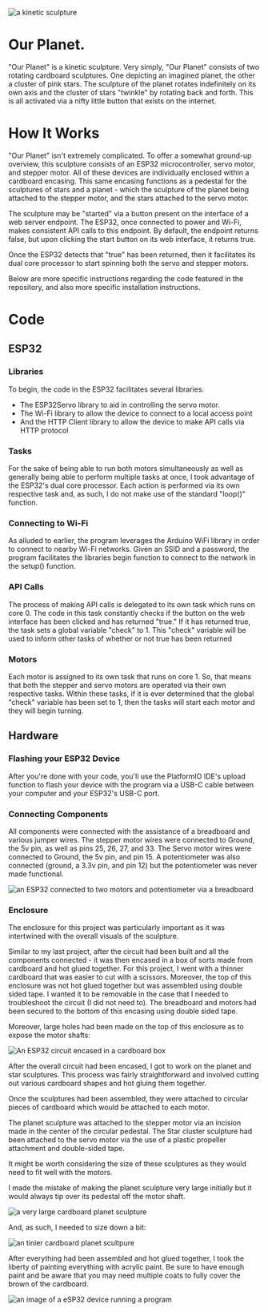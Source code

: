 ![a kinetic sculpture](https://github.com/54aaron/Module-3/blob/main/img/IMG_8831.jpg?raw=true)
# Our Planet.

"Our Planet" is a kinetic sculpture.
Very simply, "Our Planet" consists of two rotating cardboard sculptures. One depicting an imagined planet, the other a cluster of pink stars.
The sculpture of the planet rotates indefinitely on its own axis and the cluster of stars "twinkle" by rotating back and forth.
This is all activated via a nifty little button that exists on the internet.

# How It Works

"Our Planet" isn't extremely complicated.
To offer a somewhat ground-up overview, this sculpture consists of an ESP32 microcontroller, servo motor, and stepper motor.
All of these devices are individually enclosed within a cardboard encasing.
This same encasing functions as a pedestal for the sculptures of stars and a planet - which the sculpture of the planet being attached to the stepper motor, and the stars attached to the servo motor. 

The sculpture may be "started" via a button present on the interface of a web server endpoint.
The ESP32, once connected to power and Wi-Fi, makes consistent API calls to this endpoint. By default, the endpoint returns false, but upon clicking the start button on its web interface, it returns true.

Once the ESP32 detects that "true" has been returned, then it facilitates its dual core processor to start spinning both the servo and stepper motors.

Below are more specific instructions regarding the code featured in the repository, and also more specific installation instructions.

# Code
## ESP32
### Libraries
To begin, the code in the ESP32 facilitates several libraries. 
- The ESP32Servo library to aid in controlling the servo motor.
- The Wi-Fi library to allow the device to connect to a local access point
- And the HTTP Client library to allow the device to make API calls via HTTP protocol

### Tasks
For the sake of being able to run both motors simultaneously as well as generally being able to perform multiple tasks at once, I took advantage of the ESP32's dual core processor. Each action is performed via its own respective task and, as such, I do not make use of the standard "loop()" function.

### Connecting to Wi-Fi
As alluded to earlier, the program leverages the Arduino WiFi library in order to connect to nearby Wi-Fi networks. Given an SSID and a password, the program facilitates the libraries begin function to connect to the network in the setup() function.

### API Calls
The process of making API calls is delegated to its own task which runs on core 0.
The code in this task constantly checks if the button on the web interface has been clicked and has returned "true." If it has returned true, the task sets a global variable "check" to 1. 
This "check" variable will be used to inform other tasks of whether or not true has been returned

### Motors
Each motor is assigned to its own task that runs on core 1. So, that means that both the stepper and servo motors are operated via their own respective tasks. Within these tasks, if it is ever determined that the global "check" variable has been set to 1, then the tasks will start each motor and they will begin turning.

## Hardware
  
### Flashing your ESP32 Device
After you're done with your code, you'll use the PlatformIO IDE's upload function to flash your device with the program via a USB-C cable between your computer and your ESP32's USB-C port. 

### Connecting Components 
All components were connected with the assistance of a breadboard and various jumper wires.
The stepper motor wires were connected to Ground, the 5v pin, as well as pins 25, 26, 27, and 33. The Servo motor wires were connected to Ground, the 5v pin, and pin 15. A potentiometer was also connected (ground, a 3.3v pin, and pin 12) but the potentiometer was never made functional.
  
![an ESP32 connected to two motors and potentiometer via a breadboard](https://github.com/54aaron/Module-3/blob/main/img/IMG_88071.jpg)

### Enclosure
The enclosure for this project was particularly important as it was intertwined with the overall visuals of the sculpture.

Similar to my last project, after the circuit had been built and all the components connected - it was then encased in a box of sorts made from cardboard and hot glued together. For this project, I went with a thinner cardboard that was easier to cut with a scissors. Moreover, the top of this enclosure was not hot glued together but was assembled using double sided tape. I wanted it to be removable in the case that I needed to troubleshoot the circuit (I did not need to).
The breadboard and motors had been secured to the bottom of this encasing using double sided tape. 

Moreover, large holes had been made on the top of this enclosure as to expose the motor shafts:
  
![An ESP32 circuit encased in a cardboard box](https://github.com/54aaron/Module-3/blob/main/img/IMG_8855.jpg)
  
After the overall circuit had been encased, I got to work on the planet and star sculptures.
This process was fairly straightforward and involved cutting out various cardboard shapes and hot gluing them together.

Once the sculptures had been assembled, they were attached to circular pieces of cardboard which would be attached to each motor. 

The planet sculpture was attached to the stepper motor via an incision made in the center of the circular pedestal.
The Star cluster sculpture had been attached to the servo motor via the use of a plastic propeller attachment and double-sided tape.

It might be worth considering the size of these sculptures as they would need to fit well with the motors.

I made the mistake of making the planet sculpture very large initially but it would always tip over its pedestal off the motor shaft.

![a very large cardboard planet sculpture](https://github.com/54aaron/Module-3/blob/main/img/IMG_8809.jpg)

And, as such, I needed to size down a bit:

![an tinier cardboard planet scultpure](https://github.com/54aaron/Module-3/blob/main/img/IMG_8810.jpg)

After everything had been assembled and hot glued together, I took the liberty of painting everything with acrylic paint.
Be sure to have enough paint and be aware that you may need multiple coats to fully cover the brown of the cardboard.

![an image of a eSP32 device running a program](https://github.com/54aaron/Module-3/blob/main/img/IMG_8828.jpg)
  
